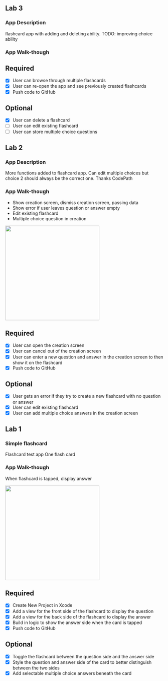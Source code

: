 ## Lab 3

### App Description
flashcard app with adding and deleting ability.
TODO: improving choice ability

### App Walk-though


## Required
- [x] User can browse through multiple flashcards
- [x] User can re-open the app and see previously created flashcards
- [x] Push code to GitHub
## Optional
- [x] User can delete a flashcard
- [ ] User can edit existing flashcard
- [ ] User can store multiple choice questions
## Lab 2

### App Description
More functions added to flashcard app. Can edit multiple choices but choice 2 should always be the correct one. Thanks CodePath

### App Walk-though
- Show creation screen, dismiss creation screen, passing data
- Show error if user leaves question or answer empty
- Edit existing flashcard
- Multiple choice question in creation
<img src="https://github.com/Tenzin-Pema/flashcard/blob/master/lab%202%20.gif?raw=true" width= "300"/>

## Required
- [x] User can open the creation screen
- [x] User can cancel out of the creation screen
- [x] User can enter a new question and answer in the creation screen to then show it on the flashcard
- [x] Push code to GitHub
## Optional
- [x] User gets an error if they try to create a new flashcard with no question or answer
- [x] User can edit existing flashcard
- [x] User can add multiple choice answers in the creation screen

## Lab 1

### Simple flashcard
 Flashcard test app
 One flash card

### App Walk-though
When flashcard is tapped, display answer

<img src="https://i.imgur.com/6sbaFoW.gif" width="300" />

## Required
- [x] Create New Project in Xcode
- [x] Add a view for the front side of the flashcard to display the question
- [x] Add a view for the back side of the flashcard to display the answer
- [x] Build in logic to show the answer side when the card is tapped
- [x] Push code to GitHub
## Optional
- [x] Toggle the flashcard between the question side and the answer side
- [x] Style the question and answer side of the card to better distinguish between the two sides
- [x] Add selectable multiple choice answers beneath the card
